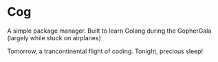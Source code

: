# Cog
A simple package manager. Built to learn Golang during the GopherGala (largely while stuck on airplanes)

Tomorrow, a trancontinental flight of coding. Tonight, precious sleep!
